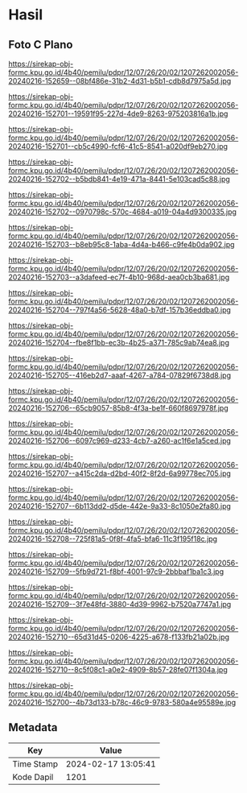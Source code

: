# Hasil

## Foto C Plano

https://sirekap-obj-formc.kpu.go.id/4b40/pemilu/pdpr/12/07/26/20/02/1207262002056-20240216-152659--08bf486e-31b2-4d31-b5b1-cdb8d7975a5d.jpg

https://sirekap-obj-formc.kpu.go.id/4b40/pemilu/pdpr/12/07/26/20/02/1207262002056-20240216-152701--19591f95-227d-4de9-8263-975203816a1b.jpg

https://sirekap-obj-formc.kpu.go.id/4b40/pemilu/pdpr/12/07/26/20/02/1207262002056-20240216-152701--cb5c4990-fcf6-41c5-8541-a020df9eb270.jpg

https://sirekap-obj-formc.kpu.go.id/4b40/pemilu/pdpr/12/07/26/20/02/1207262002056-20240216-152702--b5bdb841-4e19-471a-8441-5e103cad5c88.jpg

https://sirekap-obj-formc.kpu.go.id/4b40/pemilu/pdpr/12/07/26/20/02/1207262002056-20240216-152702--0970798c-570c-4684-a019-04a4d9300335.jpg

https://sirekap-obj-formc.kpu.go.id/4b40/pemilu/pdpr/12/07/26/20/02/1207262002056-20240216-152703--b8eb95c8-1aba-4d4a-b466-c9fe4b0da902.jpg

https://sirekap-obj-formc.kpu.go.id/4b40/pemilu/pdpr/12/07/26/20/02/1207262002056-20240216-152703--a3dafeed-ec7f-4b10-968d-aea0cb3ba681.jpg

https://sirekap-obj-formc.kpu.go.id/4b40/pemilu/pdpr/12/07/26/20/02/1207262002056-20240216-152704--797f4a56-5628-48a0-b7df-157b36eddba0.jpg

https://sirekap-obj-formc.kpu.go.id/4b40/pemilu/pdpr/12/07/26/20/02/1207262002056-20240216-152704--fbe8f1bb-ec3b-4b25-a371-785c9ab74ea8.jpg

https://sirekap-obj-formc.kpu.go.id/4b40/pemilu/pdpr/12/07/26/20/02/1207262002056-20240216-152705--416eb2d7-aaaf-4267-a784-07829f6738d8.jpg

https://sirekap-obj-formc.kpu.go.id/4b40/pemilu/pdpr/12/07/26/20/02/1207262002056-20240216-152706--65cb9057-85b8-4f3a-be1f-660f8697978f.jpg

https://sirekap-obj-formc.kpu.go.id/4b40/pemilu/pdpr/12/07/26/20/02/1207262002056-20240216-152706--6097c969-d233-4cb7-a260-ac1f6e1a5ced.jpg

https://sirekap-obj-formc.kpu.go.id/4b40/pemilu/pdpr/12/07/26/20/02/1207262002056-20240216-152707--a415c2da-d2bd-40f2-8f2d-6a99778ec705.jpg

https://sirekap-obj-formc.kpu.go.id/4b40/pemilu/pdpr/12/07/26/20/02/1207262002056-20240216-152707--6b113dd2-d5de-442e-9a33-8c1050e2fa80.jpg

https://sirekap-obj-formc.kpu.go.id/4b40/pemilu/pdpr/12/07/26/20/02/1207262002056-20240216-152708--725f81a5-0f8f-4fa5-bfa6-11c3f195f18c.jpg

https://sirekap-obj-formc.kpu.go.id/4b40/pemilu/pdpr/12/07/26/20/02/1207262002056-20240216-152709--5fb9d721-f8bf-4001-97c9-2bbbaf1ba1c3.jpg

https://sirekap-obj-formc.kpu.go.id/4b40/pemilu/pdpr/12/07/26/20/02/1207262002056-20240216-152709--3f7e48fd-3880-4d39-9962-b7520a7747a1.jpg

https://sirekap-obj-formc.kpu.go.id/4b40/pemilu/pdpr/12/07/26/20/02/1207262002056-20240216-152710--65d31d45-0206-4225-a678-f133fb21a02b.jpg

https://sirekap-obj-formc.kpu.go.id/4b40/pemilu/pdpr/12/07/26/20/02/1207262002056-20240216-152710--8c5f08c1-a0e2-4909-8b57-28fe07f1304a.jpg

https://sirekap-obj-formc.kpu.go.id/4b40/pemilu/pdpr/12/07/26/20/02/1207262002056-20240216-152700--4b73d133-b78c-46c9-9783-580a4e95589e.jpg


## Metadata

| Key        | Value               |
| ---------- | ------------------- |
| Time Stamp | 2024-02-17 13:05:41 |
| Kode Dapil | 1201                |




